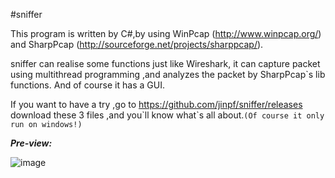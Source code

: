 #sniffer

This program is written by C#,by using WinPcap (http://www.winpcap.org/) and SharpPcap (http://sourceforge.net/projects/sharppcap/).

sniffer can realise some functions just like Wireshark, it can capture packet 
using multithread programming ,and analyzes the packet by SharpPcap`s lib functions.
And of course it has a GUI.

If you want to have a try ,go to https://github.com/jinpf/sniffer/releases 
download these 3 files ,and you\`ll know what\`s all about.`(Of course it only 
run on windows!)`

***Pre-view:***

![image](https://f.cloud.github.com/assets/5752293/2527158/d06c0bee-b501-11e3-9544-bd67a5caba03.png)
